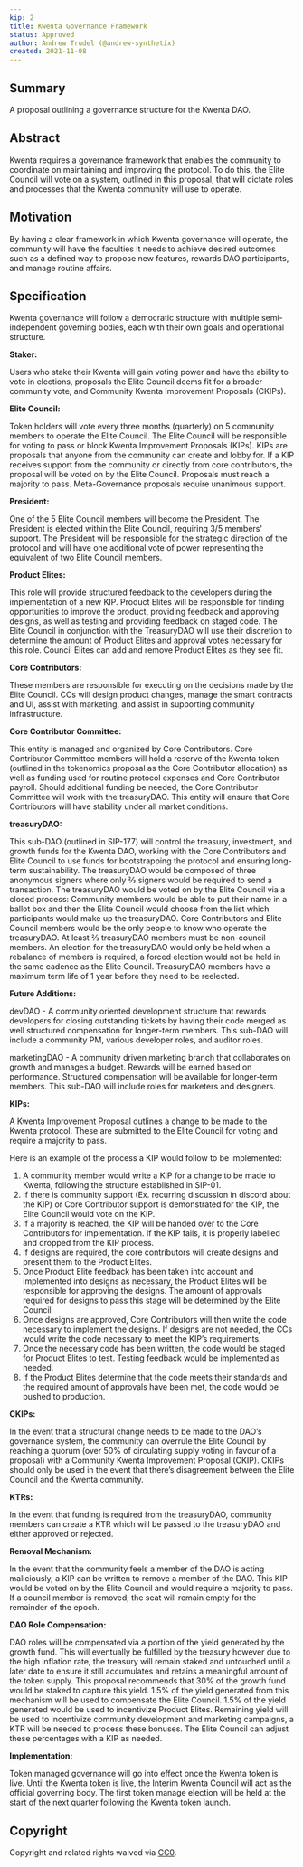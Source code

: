 ```yaml
---
kip: 2
title: Kwenta Governance Framework 
status: Approved
author: Andrew Trudel (@andrew-synthetix)
created: 2021-11-08
---
```



## Summary

A proposal outlining a governance structure for the Kwenta DAO.

## Abstract

Kwenta requires a governance framework that enables the community to coordinate on maintaining and improving the protocol. To do this, the Elite Council will vote on a system, outlined in this proposal, that will dictate roles and processes that the Kwenta community will use to operate. 

## Motivation

By having a clear framework in which Kwenta governance will operate, the community will have the faculties it needs to achieve desired outcomes such as a defined way to propose new features, rewards DAO participants, and manage routine affairs. 

## Specification

Kwenta governance will follow a democratic structure with multiple semi-independent governing bodies, each with their own goals and operational structure.

**Staker:**

Users who stake their Kwenta will gain voting power and have the ability to vote in elections, proposals the Elite Council deems fit for a broader community vote, and Community Kwenta Improvement Proposals (CKIPs).

**Elite Council:**

Token holders will vote every three months (quarterly) on 5 community members to operate the Elite Council. The Elite Council  will be responsible for voting to pass or block Kwenta Improvement Proposals (KIPs). KIPs are proposals that anyone from the community can create and lobby for. If a KIP receives support from the community or directly from core contributors, the proposal will be voted on by the Elite Council. Proposals must reach a majority to pass. Meta-Governance proposals require unanimous support. 

**President:**

One of the 5 Elite Council members will become the President. The President is elected within the Elite Council, requiring 3/5 members' support. The President will be responsible for the strategic direction of the protocol and will have one additional vote of power representing the equivalent of two Elite Council members.

**Product Elites:**

This role will provide structured feedback to the developers during the implementation of a new KIP. Product Elites will be responsible for finding opportunities to improve the product, providing feedback and approving designs, as well as testing and providing feedback on staged code. The Elite Council in conjunction with the TreasuryDAO will use their discretion to determine the amount of Product Elites and approval votes necessary for this role. Council Elites can add and remove Product Elites as they see fit.

**Core Contributors:**

These members are responsible for executing on the decisions made by the Elite Council. CCs will design product changes, manage the smart contracts and UI, assist with marketing, and assist in supporting community infrastructure.

**Core Contributor Committee:**

This entity is managed and organized by Core Contributors. Core Contributor Committee members will hold a reserve of the Kwenta token (outlined in the tokenomics proposal as the Core Contributor allocation) as well as funding used for routine protocol expenses and Core Contributor payroll. Should additional funding be needed, the Core Contributor Committee will work with the treasuryDAO. This entity will ensure that Core Contributors will have stability under all market conditions.

**treasuryDAO:**

This sub-DAO (outlined in SIP-177) will control the treasury, investment, and growth funds for the Kwenta DAO, working with the Core Contributors and Elite Council to use funds for bootstrapping the protocol and ensuring long-term sustainability. The treasuryDAO would be composed of three anonymous signers where only ⅔ signers would be required to send a transaction. The treasuryDAO would be voted on by the Elite Council via a closed process: Community members would be able to put their name in a ballot box and then the Elite Council would choose from the list which participants would make up the treasuryDAO. Core Contributors and Elite Council members would be the only people to know who operate the treasuryDAO. At least ⅔ treasuryDAO members must be non-council members. An election for the treasuryDAO would only be held when a rebalance of members is required, a forced election would not be held in the same cadence as the Elite Council. TreasuryDAO members have a maximum term life of 1 year before they need to be reelected. 

**Future Additions:**

devDAO - A community oriented development structure that rewards developers for closing outstanding tickets by having their code merged as well structured compensation for longer-term members. This sub-DAO will include a community PM, various developer roles, and auditor roles.

marketingDAO - A community driven marketing branch that collaborates on growth and manages a budget. Rewards will be earned based on performance. Structured compensation will be available for longer-term members. This sub-DAO will include roles for marketers and designers.

**KIPs:**

A Kwenta Improvement Proposal outlines a change to be made to the Kwenta protocol. These are submitted to the Elite Council for voting and require a majority to pass.

Here is an example of the process a KIP would follow to be implemented:

1. A community member would write a KIP for a change to be made to Kwenta, following the structure established in SIP-01.
2. If there is community support (Ex. recurring discussion in discord about the KIP) or Core Contributor support is demonstrated for the KIP, the Elite Council would vote on the KIP.
3. If a majority is reached, the KIP will be handed over to the Core Contributors for implementation. If the KIP fails, it is properly labelled and dropped from the KIP process.
4. If designs are required, the core contributors will create designs and present them to the Product Elites.
5. Once Product Elite feedback has been taken into account and implemented into designs as necessary, the Product Elites will be responsible for approving the designs. The amount of approvals required for designs to pass this stage will be determined by the Elite Council
6. Once designs are approved, Core Contributors will then write the code necessary to implement the designs. If designs are not needed, the CCs would write the code necessary to meet the KIP’s requirements.
7. Once the necessary code has been written, the code would be staged for Product Elites to test. Testing feedback would be implemented as needed.
8. If the Product Elites determine that the code meets their standards and the required amount of approvals have been met, the code would be pushed to production.

**CKIPs:**

In the event that a structural change needs to be made to the DAO’s governance system, the community can overrule the Elite Council by reaching a quorum (over 50% of circulating supply voting in favour of a proposal) with a Community Kwenta Improvement Proposal (CKIP). CKIPs should only be used in the event that there’s disagreement between the Elite Council and the Kwenta community.

**KTRs:**

In the event that funding is required from the treasuryDAO, community members can create a KTR which will be passed to the treasuryDAO and either approved or rejected.

**Removal Mechanism:**

In the event that the community feels a member of the DAO is acting maliciously, a KIP can be written to remove a member of the DAO. This KIP would be voted on by the Elite Council and would require a majority to pass. If a council member is removed, the seat will remain empty for the remainder of the epoch. 

**DAO Role Compensation:**

DAO roles will be compensated via a portion of the yield generated by the growth fund. This will eventually be fulfilled by the treasury however due to the high inflation rate, the treasury will remain staked and untouched until a later date to ensure it still accumulates and retains a meaningful amount of the token supply. This proposal recommends that 30% of the growth fund would be staked to capture this yield. 1.5% of the yield generated from this mechanism will be used to compensate the Elite Council. 1.5% of the yield generated would be used to incentivize Product Elites. Remaining yield will be used to incentivize community development and marketing campaigns, a KTR will be needed to process these bonuses. The Elite Council can adjust these percentages with a KIP as needed. 

**Implementation:**

Token managed governance will go into effect once the Kwenta token is live. Until the Kwenta token is live, the Interim Kwenta Council will act as the official governing body. The first token manage election will be held at the start of the next quarter following the Kwenta token launch. 


## Copyright

Copyright and related rights waived via [CC0](https://creativecommons.org/publicdomain/zero/1.0/).

